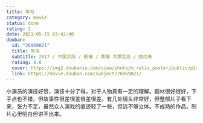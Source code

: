 ```yaml
---
title: 笨鸟
category: movie
status: done
rating: 2
date: 2021-05-15 03:42:40
douban:
  id: "26969821"
  title: 笨鸟
  subtitle: 2017 / 中国大陆 / 剧情 / 黄骥 大塚龙治 / 姚红贵
  rating: 6.6
  cover: https://img2.doubanio.com/view/photo/m_ratio_poster/public/p2425594522.jpg
  link: https://movie.douban.com/subject/26969821/
---
```


小演员的演技好赞，演技十分了得，对于人物真有一定的理解。题材很好很好，下手点也不错，但故事性很差很差很差很差。有几处镜头非常好，但整部片子看下来，张力不足，虽然众人演戏的痕迹轻了一些，但远不够立体。不成熟的作品。制片心里明白但讲不出来。
